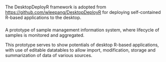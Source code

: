 # 
The DesktopDeployR framework is adopted from https://github.com/wleepang/DesktopDeployR for deploying self-contained R-based applications to the desktop. 

###
A prototype of sample management information system, where lifecycle of samples is monitored and aggregated. 

This prototype serves to show potentials of desktop R-based applications, with use of editable datatables to allow import, modification, storage and summarization of data of various sources. 